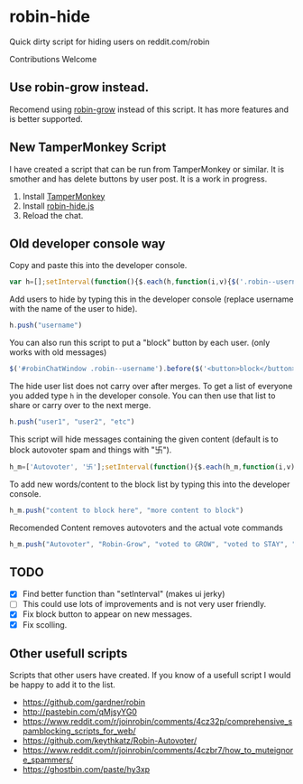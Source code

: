 # robin-hide
Quick dirty script for hiding users on reddit.com/robin

Contributions Welcome

## Use robin-grow instead.

Recomend using [robin-grow](https://github.com/vartan/robin-grow) instead of this script. It has more features and is better supported. 

## New TamperMonkey Script

I have created a script that can be run from TamperMonkey or similar. It is smother and has delete buttons by user post. It is a work in progress.


1. Install [TamperMonkey](https://tampermonkey.net/)
2. Install [robin-hide.js](https://github.com/pernicat/robin-hide/raw/master/robin-hide.user.js)
3. Reload the chat.

## Old developer console way

Copy and paste this into the developer console.

```javascript
var h=[];setInterval(function(){$.each(h,function(i,v){$('.robin--username:contains('+v+')').parent().remove();});},100);
```

Add users to hide by typing this in the developer console (replace username with the name of the user to hide).

```javascript
h.push("username")
```

You can also run this script to put a "block" button by each user. (only works with old messages)
```javascript
$('#robinChatWindow .robin--username').before($('<button>block</button>').click(function(){h.push($(this).siblings('.robin--username').text())}));
```

The hide user list does not carry over after merges. To get a list of everyone you added type `h` in the developer console. You can then use that list to share or carry over to the next merge.

```javascript
h.push("user1", "user2", "etc")
```

This script will hide messages containing the given content (default is to block autovoter spam and things with "卐").

```javascript
h_m=['Autovoter', '卐'];setInterval(function(){$.each(h_m,function(i,v){$(".robin-message--message:contains("+v+")").parent().remove()})},100)
```

To add new words/content to the block list by typing this into the developer console.
```javascript
h_m.push("content to block here", "more content to block")
```

Recomended Content removes autovoters and the actual vote commands
```javascript
h_m.push("Autovoter", "Robin-Grow", "voted to GROW", "voted to STAY", "voted to ABANDON")
```


## TODO

- [x] Find better function than "setInterval" (makes ui jerky)
- [ ] This could use lots of improvements and is not very user friendly.
- [x] Fix block button to appear on new messages.
- [x] Fix scolling.

## Other usefull scripts

Scripts that other users have created. If you know of a usefull script I would be happy to add it to the list.

- https://github.com/gardner/robin
- http://pastebin.com/qMjsyYG0
- https://www.reddit.com/r/joinrobin/comments/4cz32p/comprehensive_spamblocking_scripts_for_web/
- https://github.com/keythkatz/Robin-Autovoter/
- https://www.reddit.com/r/joinrobin/comments/4czbr7/how_to_muteignore_spammers/
- https://ghostbin.com/paste/hy3xp

